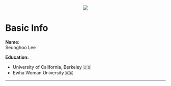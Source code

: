 <div align=center>
    <img src="https://capsule-render.vercel.app/api?type=waving&color=auto&height=200&section=header&text=Seunghoo's%20GitHub&fontSize=80" />
</div>
    

# Basic Info

**Name:**   
Seunghoo Lee


**Education:**
- University of California, Berkeley 🇺🇸
- Ewha Woman University 🇰🇷

---

# 

